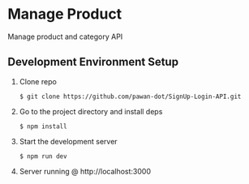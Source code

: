 # Manage Product

Manage product and category API

## Development Environment Setup

1.  Clone repo

        $ git clone https://github.com/pawan-dot/SignUp-Login-API.git

2.  Go to the project directory and install deps

        $ npm install

3.  Start the development server

        $ npm run dev

4.  Server running @ http://localhost:3000
